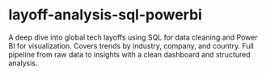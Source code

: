 # layoff-analysis-sql-powerbi
A deep dive into global tech layoffs using SQL for data cleaning and Power BI for visualization. Covers trends by industry, company, and country. Full pipeline from raw data to insights with a clean dashboard and structured analysis.
